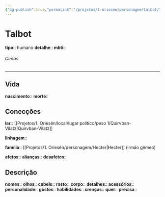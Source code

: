 ```yaml
---
{"dg-publish":true,"permalink":"/projetos/1-oriesen/personagem/talbot/"}
---
```



# Talbot
**tipo**:: humano
**detalhe**:: 
**mbti**:: 

###### Cenas



---
## Vida
**nascimento**:: 
**morte**:: 


## Conecções
**lar**:: [[Projetos/1. Oriesên/local/lugar político/peso 1/Quirvban-Vilatz|Quirvban-Vilatz]]

**linhagem**:: 

**família**:: [[Projetos/1. Oriesên/personagem/Hecter|Hecter]] (irmão gêmeo)

**afetos**:: 
**alianças**:: 
**desafetos**:: 


## Descrição
**nomes**:: 
**olhos**:: 
**cabelo**:: 
**rosto**:: 
**corpo**:: 
**detalhes**:: 
**acessórios**:: 
**personalidade**:: 
**gostos**:: 
**habilidades**:: 
**crenças**:: 
**quer**:: 
**precisa**:: 